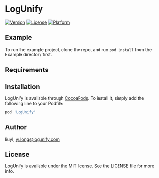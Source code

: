 # LogUnify

[![Version](https://img.shields.io/cocoapods/v/LogUnify.svg?style=flat)](https://cocoapods.org/pods/LogUnify)
[![License](https://img.shields.io/cocoapods/l/LogUnify.svg?style=flat)](https://cocoapods.org/pods/LogUnify)
[![Platform](https://img.shields.io/cocoapods/p/LogUnify.svg?style=flat)](https://cocoapods.org/pods/LogUnify)

## Example

To run the example project, clone the repo, and run `pod install` from the Example directory first.

## Requirements

## Installation

LogUnify is available through [CocoaPods](https://cocoapods.org). To install
it, simply add the following line to your Podfile:

```ruby
pod 'LogUnify'
```

## Author

liuyl, yulong@logunify.com

## License

LogUnify is available under the MIT license. See the LICENSE file for more info.
